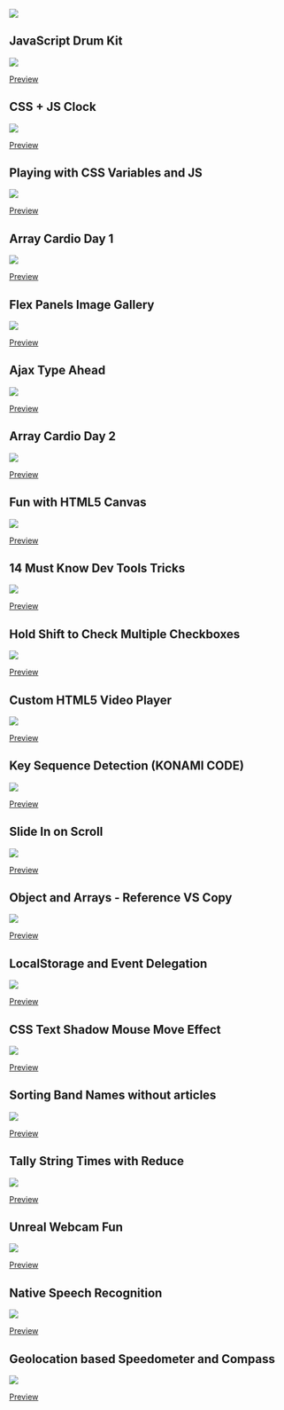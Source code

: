 ![](https://javascript30.com/images/JS3-social-share.png)

## JavaScript Drum Kit

![](https://rifatcholakov.com/wp-content/uploads/2019/06/01-JavaScript-Drum-Kit.jpg)

[Preview](https://rifatcholakov.com/my-projects/30-Day-Vanilla-JS-Coding-Challenge/01-JavaScript-Drum-Kit/)

## CSS + JS Clock

![](https://rifatcholakov.com/wp-content/uploads/2019/06/02-JS-and-CSS-Clock.jpg)

[Preview](https://rifatcholakov.com/my-projects/30-Day-Vanilla-JS-Coding-Challenge/02-JS-and-CSS-Clock/)

## Playing with CSS Variables and JS

![](https://rifatcholakov.com/wp-content/uploads/2019/06/03-CSS-Variables.jpg)

[Preview](https://rifatcholakov.com/my-projects/30-Day-Vanilla-JS-Coding-Challenge/03-CSS-Variables/)

## Array Cardio Day 1

![](https://rifatcholakov.com/wp-content/uploads/2019/06/04-Array-Cardio-Day-1.jpg)

[Preview](https://rifatcholakov.com/my-projects/30-Day-Vanilla-JS-Coding-Challenge/04-Array-Cardio-Day-1/)

## Flex Panels Image Gallery

![](https://rifatcholakov.com/wp-content/uploads/2019/06/05-Flex-Panel-Gallery.jpg)

[Preview](https://rifatcholakov.com/my-projects/30-Day-Vanilla-JS-Coding-Challenge/05-Flex-Panel-Gallery)

## Ajax Type Ahead

![](https://rifatcholakov.com/wp-content/uploads/2019/06/06-Type-Ahead.jpg)

[Preview](https://rifatcholakov.com/my-projects/30-Day-Vanilla-JS-Coding-Challenge/06-Type-Ahead/)

## Array Cardio Day 2

![](https://rifatcholakov.com/wp-content/uploads/2019/06/07-Array-Cardio-Day-2.jpg)

[Preview](https://rifatcholakov.com/my-projects/30-Day-Vanilla-JS-Coding-Challenge/07-Array-Cardio-Day-2/)

## Fun with HTML5 Canvas

![](https://rifatcholakov.com/wp-content/uploads/2019/06/08-Fun-with-HTML5-Canvas.jpg)

[Preview](https://rifatcholakov.com/my-projects/30-Day-Vanilla-JS-Coding-Challenge/08-Fun-with-HTML5-Canvas/)

## 14 Must Know Dev Tools Tricks

![](https://rifatcholakov.com/wp-content/uploads/2019/06/09-Dev-Tools-Domination.jpg)

[Preview](https://rifatcholakov.com/my-projects/30-Day-Vanilla-JS-Coding-Challenge/09-Dev-Tools-Domination/)

## Hold Shift to Check Multiple Checkboxes

![](https://rifatcholakov.com/wp-content/uploads/2019/06/10-Hold-Shift-and-Check-Checkboxes.jpg)

[Preview](https://rifatcholakov.com/my-projects/30-Day-Vanilla-JS-Coding-Challenge/10-Hold-Shift-and-Check-Checkboxes/)

## Custom HTML5 Video Player

![](https://rifatcholakov.com/wp-content/uploads/2019/06/11-Custom-Video-Player.jpg)

[Preview](https://rifatcholakov.com/my-projects/30-Day-Vanilla-JS-Coding-Challenge/11-Custom-Video-Player/)

## Key Sequence Detection (KONAMI CODE)

![](https://rifatcholakov.com/wp-content/uploads/2019/06/12-Key-Sequence-Detection.jpg)

[Preview](https://rifatcholakov.com/my-projects/30-Day-Vanilla-JS-Coding-Challenge/12-Key-Sequence-Detection/)

## Slide In on Scroll

![](https://rifatcholakov.com/wp-content/uploads/2019/06/13-Slide-in-on-Scroll.jpg)

[Preview](https://rifatcholakov.com/my-projects/30-Day-Vanilla-JS-Coding-Challenge/13-Slide-in-on-Scroll/)

## Object and Arrays - Reference VS Copy

![](https://rifatcholakov.com/wp-content/uploads/2019/06/14-JavaScript-References-VS-Copying.jpg)

[Preview](https://rifatcholakov.com/my-projects/30-Day-Vanilla-JS-Coding-Challenge/14-JavaScript-References-VS-Copying/)

## LocalStorage and Event Delegation

![](https://rifatcholakov.com/wp-content/uploads/2019/06/15-LocalStorage.jpg)

[Preview](https://rifatcholakov.com/my-projects/30-Day-Vanilla-JS-Coding-Challenge/15-LocalStorage/)

## CSS Text Shadow Mouse Move Effect

![](https://rifatcholakov.com/wp-content/uploads/2019/06/16-Mouse-Move-Shadow.jpg)

[Preview](https://rifatcholakov.com/my-projects/30-Day-Vanilla-JS-Coding-Challenge/16-Mouse-Move-Shadow/)

## Sorting Band Names without articles

![](https://rifatcholakov.com/wp-content/uploads/2019/06/17-Sort-Without-Articles.jpg)

[Preview](https://rifatcholakov.com/my-projects/30-Day-Vanilla-JS-Coding-Challenge/17-Sort-Without-Articles/)

## Tally String Times with Reduce

![](https://rifatcholakov.com/wp-content/uploads/2019/06/18-Adding-Up-Times-with-Reduce.jpg)

[Preview](https://rifatcholakov.com/my-projects/30-Day-Vanilla-JS-Coding-Challenge/18-Adding-Up-Times-with-Reduce/)

## Unreal Webcam Fun

![](https://rifatcholakov.com/wp-content/uploads/2019/06/19-Webcam-Fun.jpg)

[Preview](https://rifatcholakov.com/my-projects/30-Day-Vanilla-JS-Coding-Challenge/19-Webcam-Fun/)

## Native Speech Recognition

![](https://rifatcholakov.com/wp-content/uploads/2019/06/20-Speech-Detection.jpg)

[Preview](https://rifatcholakov.com/my-projects/30-Day-Vanilla-JS-Coding-Challenge/20-Speech-Detection/)

## Geolocation based Speedometer and Compass

![](https://rifatcholakov.com/wp-content/uploads/2019/06/21-Geolocation.jpg)

[Preview](https://rifatcholakov.com/my-projects/30-Day-Vanilla-JS-Coding-Challenge/21-Geolocation/)

